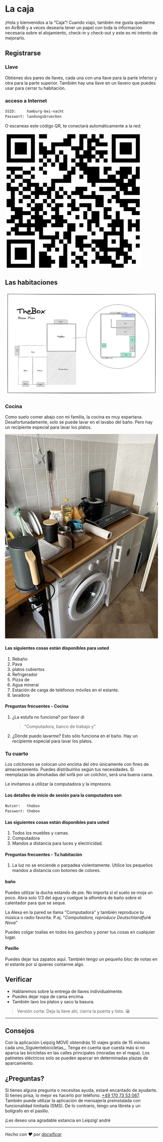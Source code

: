 # La caja

¡Hola y bienvenidos a la “Caja”! Cuando viajo, también me gusta quedarme en AirBnB y a veces desearía tener un papel con toda la información necesaria sobre el alojamiento, check-in y check-out y este es mi intento de mejorarlo.

## Registrarse

### Llave

Obtienes dos pares de llaves, cada una con una llave para la parte inferior y otra para la parte superior. También hay una llave en un llavero que puedes usar para cerrar tu habitación.

### acceso a Internet

```txt
SSID:     hamburg-bei-nacht
Passwort: landungsbruecken
```

O escaneas este código QR, te conectará automáticamente a la red:

![WiFi](_media/wlan.png ":size=200")

## Las habitaciones

![Detailansicht](_media/thebox-map-detail.png)

### Cocina

Como suelo comer abajo con mi familia, la cocina es muy espartana. Desafortunadamente, solo se puede lavar en el lavabo del baño. Pero hay un recipiente especial para lavar los platos.

![Küche](_media/rooms/kueche.jpg ":size=200")

#### Las siguientes cosas están disponibles para usted

1.  Rebaño
2.  Pava
3.  platos cubiertos
4.  Refrigerador
5.  Pizza de
6.  Agua mineral
7.  Estación de carga de teléfonos móviles en el estante.
8.  lavadora

#### Preguntas frecuentes - Cocina

1.  ¿La estufa no funciona? por favor di
    > "Computadora, banco de trabajo y"
2.  ¿Dónde puedo lavarme? Esto sólo funciona en el baño. Hay un recipiente especial para lavar los platos.

### Tu cuarto

Los colchones se colocan uno encima del otro únicamente con fines de almacenamiento. Puedes distribuirlos según tus necesidades. Si reemplazas las almohadas del sofá por un colchón, será una buena cama.

Le invitamos a utilizar la computadora y la impresora.

#### Los detalles de inicio de sesión para la computadora son

```txt
Nutzer:   thebox
Passwort: thebox
```

#### Las siguientes cosas están disponibles para usted

1.  Todos los muebles y camas.
2.  Computadora
3.  Mandos a distancia para luces y electricidad.

#### Preguntas frecuentes - Tu habitación

1.  La luz no se enciende o parpadea violentamente. Utilice los pequeños mandos a distancia con botones de colores.

#### baño

Puedes utilizar la ducha estando de pie. No importa si el suelo se moja un poco. Abra solo 1/3 del agua y cuelgue la alfombra de baño sobre el calentador para que se seque.

La Alexa en la pared se llama "Computadora" y también reproduce tu música o radio favorita. P.ej. "_Computadora, reproduce Deutschlandfunk Nova_"

Puedes colgar toallas en todos los ganchos y poner tus cosas en cualquier lugar.

#### Pasillo

Puedes dejar tus zapatos aquí. También tengo un pequeño bloc de notas en el estante por si quieres contarme algo.

## Verificar

-   Hablaremos sobre la entrega de llaves individualmente.
-   Puedes dejar ropa de cama encima.
-   También lavo los platos y saco la basura.

> Versión corta: Deja la llave ahí, cierra la puerta y listo. 😀

* * *

## Consejos

Con la aplicación Leipzig MOVE obtendrás 10 viajes gratis de 15 minutos cada uno_Siguientebicicletas_. Tenga en cuenta que cuesta más si no aparca las bicicletas en las calles principales (moradas en el mapa). Los patinetes eléctricos solo se pueden aparcar en determinadas plazas de aparcamiento.

## ¿Preguntas?

Si tienes alguna pregunta o necesitas ayuda, estaré encantado de ayudarte. Si tienes prisa, lo mejor es hacerlo por teléfono. <a href="tel:+491707353067">+49 170 73 53 067</a>. También puede utilizar la aplicación de mensajería preinstalada con funcionalidad limitada (SMS). De lo contrario, tengo una libreta y un bolígrafo en el pasillo.

¡Les deseo una agradable estancia en Leipzig!
andré

* * *

_Hecho con ❤️ por [docsificar](https://docsify.js.org/)_
